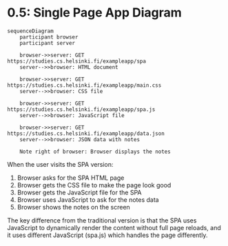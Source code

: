 # 0.5: Single Page App Diagram

```mermaid
sequenceDiagram
    participant browser
    participant server

    browser->>server: GET https://studies.cs.helsinki.fi/exampleapp/spa
    server-->>browser: HTML document
    
    browser->>server: GET https://studies.cs.helsinki.fi/exampleapp/main.css
    server-->>browser: CSS file
    
    browser->>server: GET https://studies.cs.helsinki.fi/exampleapp/spa.js
    server-->>browser: JavaScript file
    
    browser->>server: GET https://studies.cs.helsinki.fi/exampleapp/data.json
    server-->>browser: JSON data with notes
    
    Note right of browser: Browser displays the notes
```

When the user visits the SPA version:
1. Browser asks for the SPA HTML page
2. Browser gets the CSS file to make the page look good
3. Browser gets the JavaScript file for the SPA
4. Browser uses JavaScript to ask for the notes data
5. Browser shows the notes on the screen

The key difference from the traditional version is that the SPA uses JavaScript to dynamically render the content without full page reloads, and it uses different JavaScript (spa.js) which handles the page differently. 